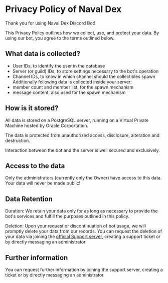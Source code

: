 # Privacy Policy of Naval Dex
Thank you for using Naval Dex Discord Bot!

This Privacy Policy outlines how we collect, use, and protect your data. By using our bot, you agree to the terms outlined below.
## What data is collected?
* User IDs, to identify the user in the database
* Server (or guild) IDs, to store settings necessary to the bot's operation
* Channel IDs, to know in which channel should the collectibles spawn
Additionally following data is collected inside your server:
* member count and member list, for the spawn mechanism
* message content, also used for the spawn mechanism

## How is it stored?
All data is stored on a PostgreSQL server, running on a Virtual Private Machine hosted by Oracle Corportation.

The data is protected from unauthorized access, disclosure, alteration and destruction.

Interaction between the bot and the server is well secured and exclusively.

## Access to the data
Only the administrators (currently only the Owner) have access to this data.
Your data will never be made public!

## Data Retention
Duration: We retain your data only for as long as necessary to provide the bot's services and fulfill the purposes outlined in this policy.

Deletion: Upon your request or discontinuation of bot usage, we will promptly delete your data from our records. You can request the deletion of your data via joining the [official Support server](https://discord.gg/yHBqXGzFKH), creating a support ticket or by directly messaging an administrator

## Further information
You can request further information by joining the support server, creating a ticket or by directly messaging an administrator.
